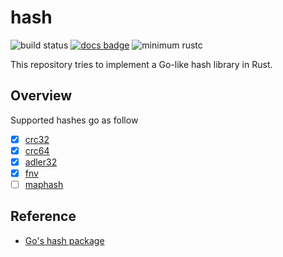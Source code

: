 # hash

![build status](https://github.com/sammyne/hash-rs/workflows/build/badge.svg)
[![docs badge](https://img.shields.io/badge/docs-0.3.0-blue)][doc-page]
![minimum rustc](https://img.shields.io/badge/rustc-1.65.0%2B-blue)

This repository tries to implement a Go-like hash library in Rust.

## Overview

Supported hashes go as follow

- [x] [crc32][crc32-doc-page]
- [x] [crc64][crc64-doc-page]
- [x] [adler32][adler32-doc-page]
- [x] [fnv][fnv-doc-page]
- [ ] [maphash][maphash-doc-page]

## Reference

- [Go's hash package](https://pkg.go.dev/hash)

[adler32-doc-page]: https://sammyne.github.io/hash-rs/hash/adler32/
[crc32-doc-page]: https://sammyne.github.io/hash-rs/hash/crc32/
[crc64-doc-page]: https://sammyne.github.io/hash-rs/hash/crc64/
[doc-page]: https://sammyne.github.io/hash-rs/hash/
[fnv-doc-page]: https://sammyne.github.io/hash-rs/hash/fnv/
[maphash-doc-page]: https://sammyne.github.io/hash-rs/hash/maphash/
